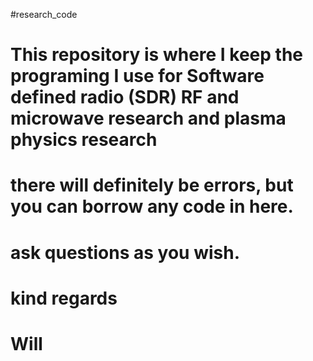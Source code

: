 #research_code


# This repository is where I keep the programing I use for Software defined radio (SDR) RF and microwave research and plasma physics research
# there will definitely be errors, but you can borrow any code in here.

# ask questions as you wish.
# kind regards
# Will
